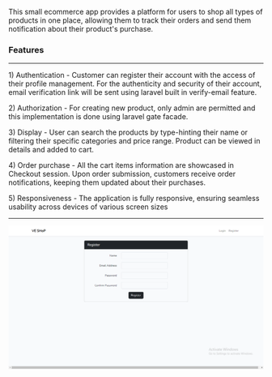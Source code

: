 <p>This small ecommerce app provides a platform for users to shop all types of products in one place,  allowing  them to track their orders and send them notification about their product's purchase.</p>

<h3>Features</h3>
<hr>
<p> 1) Authentication - Customer can register their account with the access of their profile management. For the authenticity and security of their account, email verification link will be sent using laravel built in verify-email feature.</p>

<p> 2) Authorization - For creating new product, only admin are permitted and this implementation is done using laravel gate facade.</p>

<p> 3) Display - User can search the products by type-hinting their name or filtering their specific categories and price range. Product can be viewed in details and added to cart.</p>

<p> 4) Order purchase - All the cart items information are showcased in Checkout session. Upon order submission, customers receive order notifications, keeping them updated about their purchases.</p>

<p> 5) Responsiveness - The application is fully responsive, ensuring seamless usability across devices of various screen sizes</p>

<hr>
<img src="https://github.com/Shweryl/lara_shopping_app/blob/b40bee3789bab2bb765b74f48802915de1af9fb5/Shop_Screenshots/Screenshot%20(40).png
">
